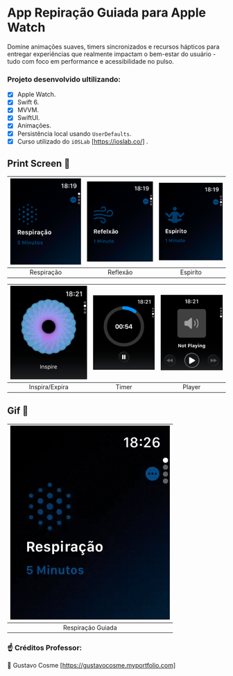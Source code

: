 # App Repiração Guiada para Apple Watch
 Domine animações suaves, timers sincronizados e recursos hápticos para entregar experiências que realmente impactam o bem-estar do usuário - tudo com foco em performance e acessibilidade no pulso.
 
  ### Projeto desenvolvido ultilizando:
  - [x] Apple Watch.
  - [x] Swift 6.
  - [x] MVVM.
  - [x] SwiftUI.
  - [x] Animações.
  - [x] Persistência local usando `UserDefaults`.
  - [x] Curso utilizado do `iOSLab` [https://ioslab.co/] .
  
 ## Print Screen :foggy:
 
| ![image01](prints/image01.png) | ![image02](prints/image02.png) | ![image03](prints/image03.png) |
|:---:|:---:|:---:|
| Respiração | Reflexão | Espiríto |

| ![image04](prints/image04.png) | ![image05](prints/image05.png) | ![image06](prints/image06.png) |
|:---:|:---:|:---:|
| Inspira/Expira | Timer | Player |

## Gif :space_invader:

| ![image01](prints/watch.gif) |
|:---:|
| Respiração Guiada |

### :point_up: Créditos Professor: 

:rocket: Gustavo Cosme [https://gustavocosme.myportfolio.com]
